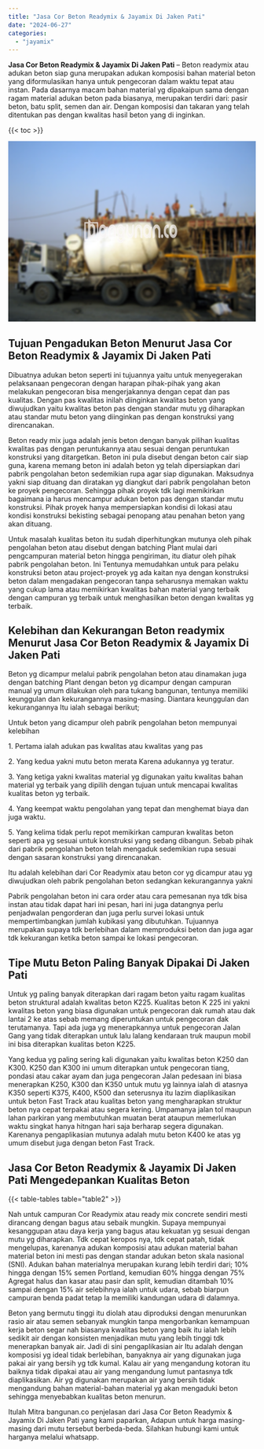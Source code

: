 ```yaml
---
title: "Jasa Cor Beton Readymix & Jayamix Di Jaken Pati"
date: "2024-06-27"
categories: 
  - "jayamix"
---
```


**Jasa Cor Beton Readymix & Jayamix Di Jaken Pati** – Beton readymix atau adukan beton siap guna merupakan adukan komposisi bahan material beton yang diformulasikan hanya untuk pengecoran dalam waktu tepat atau instan. Pada dasarnya macam bahan material yg dipakaipun sama dengan ragam material adukan beton pada biasanya, merupakan terdiri dari: pasir beton, batu split, semen dan air. Dengan komposisi dan takaran yang telah ditentukan pas dengan kwalitas hasil beton yang di inginkan.

{{< toc >}}

![Jasa Cor Beton Readymix & Jayamix Di Jaken Pati](/images/jasa-cor-readymix-17.png)

## Tujuan Pengadukan Beton Menurut Jasa Cor Beton Readymix & Jayamix Di Jaken Pati

Dibuatnya adukan beton seperti ini tujuannya yaitu untuk menyegerakan pelaksanaan pengecoran dengan harapan pihak-pihak yang akan melakukan pengecoran bisa mengerjakannya dengan cepat dan pas kualitas. Dengan pas kwalitas inilah diinginkan kwalitas beton yang diwujudkan yaitu kwalitas beton pas dengan standar mutu yg diharapkan atau standar mutu beton yang diinginkan pas dengan konstruksi yang direncanakan.

Beton ready mix juga adalah jenis beton dengan banyak pilihan kualitas kwalitas pas dengan peruntukannya atau sesuai dengan peruntukan konstruksi yang ditargetkan. Beton ini pula disebut dengan beton cair siap guna, karena memang beton ini adalah beton yg telah dipersiapkan dari pabrik pengolahan beton sedemikian rupa agar siap digunakan. Maksudnya yakni siap dituang dan diratakan yg diangkut dari pabrik pengolahan beton ke proyek pengecoran. Sehingga pihak proyek tdk lagi memikirkan bagaimana ia harus mencampur adukan beton pas dengan standar mutu konstruksi. Pihak proyek hanya mempersiapkan kondisi di lokasi atau kondisi konstruksi bekisting sebagai penopang atau penahan beton yang akan dituang.

Untuk masalah kualitas beton itu sudah diperhitungkan mutunya oleh pihak pengolahan beton atau disebut dengan batching Plant mulai dari pengcampuran material beton hingga pengiriman, itu diatur oleh pihak pabrik pengolahan beton. Ini Tentunya memudahkan untuk para pelaku konstruksi beton atau project-proyek yg ada kaitan nya dengan konstruksi beton dalam mengadakan pengecoran tanpa seharusnya memakan waktu yang cukup lama atau memikirkan kwalitas bahan material yang terbaik dengan campuran yg terbaik untuk menghasilkan beton dengan kwalitas yg terbaik.

## Kelebihan dan Kekurangan Beton readymix Menurut Jasa Cor Beton Readymix & Jayamix Di Jaken Pati

Beton yg dicampur melalui pabrik pengolahan beton atau dinamakan juga dengan batching Plant dengan beton yg dicampur dengan campuran manual yg umum dilakukan oleh para tukang bangunan, tentunya memiliki keunggulan dan kekurangannya masing-masing. Diantara keunggulan dan kekurangannya Itu ialah sebagai berikut;

Untuk beton yang dicampur oleh pabrik pengolahan beton mempunyai kelebihan

1\. Pertama ialah adukan pas kwalitas atau kwalitas yang pas

2\. Yang kedua yakni mutu beton merata Karena adukannya yg teratur.

3\. Yang ketiga yakni kwalitas material yg digunakan yaitu kwalitas bahan material yg terbaik yang dipilih dengan tujuan untuk mencapai kwalitas kualitas beton yg terbaik.

4\. Yang keempat waktu pengolahan yang tepat dan menghemat biaya dan juga waktu.

5\. Yang kelima tidak perlu repot memikirkan campuran kwalitas beton seperti apa yg sesuai untuk konstruksi yang sedang dibangun. Sebab pihak dari pabrik pengolahan beton telah mengaduk sedemikian rupa sesuai dengan sasaran konstruksi yang direncanakan.

Itu adalah kelebihan dari Cor Readymix atau beton cor yg dicampur atau yg diwujudkan oleh pabrik pengolahan beton sedangkan kekurangannya yakni

Pabrik pengolahan beton ini cara order atau cara pemesanan nya tdk bisa instan atau tidak dapat hari ini pesan, hari ini juga datangnya perlu penjadwalan pengorderan dan juga perlu survei lokasi untuk mempertimbangkan jumlah kubikasi yang dibutuhkan. Tujuannya merupakan supaya tdk berlebihan dalam memproduksi beton dan juga agar tdk kekurangan ketika beton sampai ke lokasi pengecoran.

## Tipe Mutu Beton Paling Banyak Dipakai Di Jaken Pati

Untuk yg paling banyak diterapkan dari ragam beton yaitu ragam kualitas beton struktural adalah kwalitas beton K225. Kualitas beton K 225 ini yakni kwalitas beton yang biasa digunakan untuk pengecoran dak rumah atau dak lantai 2 ke atas sebab memang diperuntukan untuk pengecoran dak terutamanya. Tapi ada juga yg menerapkannya untuk pengecoran Jalan Gang yang tidak diterapkan untuk lalu lalang kendaraan truk maupun mobil ini bisa diterapkan kualitas beton K225.

Yang kedua yg paling sering kali digunakan yaitu kwalitas beton K250 dan K300. K250 dan K300 ini umum diterapkan untuk pengecoran tiang, pondasi atau cakar ayam dan juga pengecoran Jalan pedesaan ini biasa menerapkan K250, K300 dan K350 untuk mutu yg lainnya ialah di atasnya K350 seperti K375, K400, K500 dan seterusnya itu lazim diaplikasikan untuk beton Fast Track atau kualitas beton yang mengharapkan struktur beton nya cepat terpakai atau segera kering. Umpamanya jalan tol maupun lahan parkiran yang membutuhkan muatan berat ataupun memerlukan waktu singkat hanya hitngan hari saja berharap segera digunakan. Karenanya pengaplikasian mutunya adalah mutu beton K400 ke atas yg umum disebut juga dengan beton Fast Track.

## Jasa Cor Beton Readymix & Jayamix Di Jaken Pati Mengedepankan Kualitas Beton

{{< table-tables table="table2" >}}

Nah untuk campuran Cor Readymix atau ready mix concrete sendiri mesti dirancang dengan bagus atau sebaik mungkin. Supaya mempunyai kesanggupan atau daya kerja yang bagus atau kekuatan yg sesuai dengan mutu yg diharapkan. Tdk cepat keropos nya, tdk cepat patah, tidak mengelupas, karenanya adukan komposisi atau adukan material bahan material beton ini mesti pas dengan standar adukan beton skala nasional (SNI). Adukan bahan materialnya merupakan kurang lebih terdiri dari; 10% hingga dengan 15% semen Portland, kemudian 60% hingga dengan 75% Agregat halus dan kasar atau pasir dan split, kemudian ditambah 10% sampai dengan 15% air selebihnya ialah untuk udara, sebab biarpun campuran benda padat tetap Ia memiliki kandungan udara di dalamnya.

Beton yang bermutu tinggi itu diolah atau diproduksi dengan menurunkan rasio air atau semen sebanyak mungkin tanpa mengorbankan kemampuan kerja beton segar nah biasanya kwalitas beton yang baik itu ialah lebih sedikit air dengan konsisten menjadikan mutu yang lebih tinggi tdk menerapkan banyak air. Jadi di sini pengaplikasian air Itu adalah dengan komposisi yg ideal tidak berlebihan, banyaknya air yang digunakan juga pakai air yang bersih yg tdk kumal. Kalau air yang mengandung kotoran itu baiknya tidak dipakai atau air yang mengandung lumut pantasnya tdk diaplikasikan. Air yg digunakan merupakan air yang bersih tidak mengandung bahan material-bahan material yg akan mengaduki beton sehingga menyebabkan kualitas beton menurun.

Itulah Mitra bangunan.co penjelasan dari Jasa Cor Beton Readymix & Jayamix Di Jaken Pati yang kami paparkan, Adapun untuk harga masing-masing dari mutu tersebut berbeda-beda. Silahkan hubungi kami untuk harganya melalui whatsapp.
